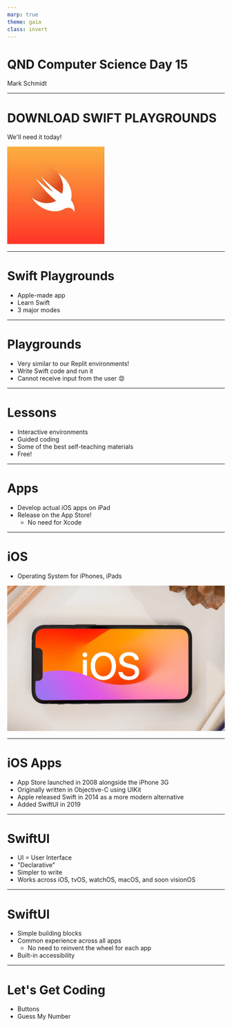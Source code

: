 ```yaml
---
marp: true
theme: gaia
class: invert
---
```


# QND Computer Science Day 15
Mark Schmidt

--- 

# DOWNLOAD SWIFT PLAYGROUNDS

We'll need it today!

![bg right w:500](../assets/swift.jpeg)

---

# Swift Playgrounds

- Apple-made app
- Learn Swift
- 3 major modes

---

# Playgrounds

- Very similar to our Replit environments!
- Write Swift code and run it
- Cannot receive input from the user 😡

---

# Lessons

- Interactive environments
- Guided coding
- Some of the best self-teaching materials
- Free!

---

# Apps

- Develop actual iOS apps on iPad
- Release on the App Store!
  - No need for Xcode



---

# iOS 

- Operating System for iPhones, iPads


![bg right w:500](../assets/ios.webp)

--- 

# iOS Apps

- App Store launched in 2008 alongside the iPhone 3G
- Originally written in Objective-C using UIKit
- Apple released Swift in 2014 as a more modern alternative
- Added SwiftUI in 2019

---

# SwiftUI

- UI = User Interface
- "Declarative"
- Simpler to write
- Works across iOS, tvOS, watchOS, macOS, and soon visionOS

---

# SwiftUI

- Simple building blocks
- Common experience across all apps
  - No need to reinvent the wheel for each app
- Built-in accessibility

---

# Let's Get Coding

- Buttons
- Guess My Number
